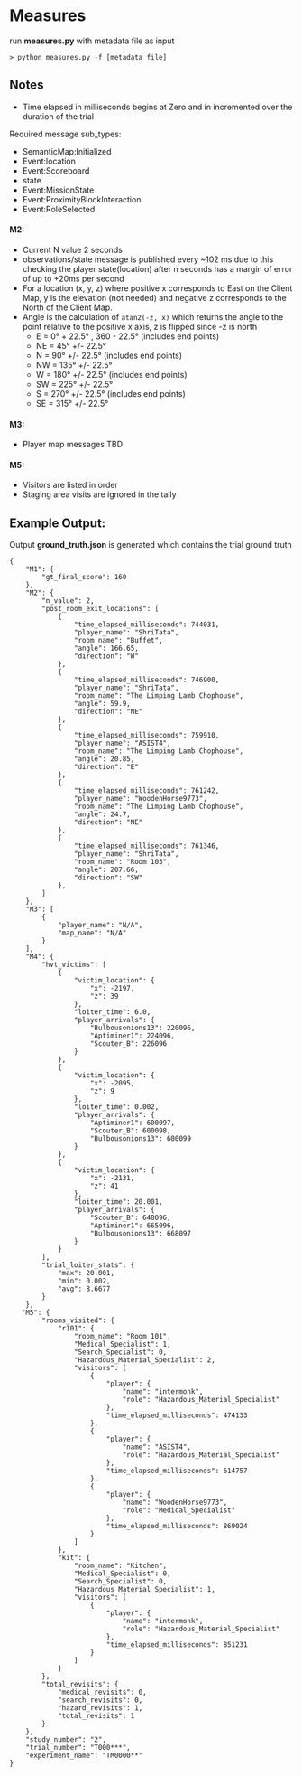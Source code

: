 # Measures
run **measures.py** with metadata file as input
````
> python measures.py -f [metadata file]
````
## Notes
- Time elapsed in milliseconds begins at Zero and in incremented over the duration of the trial

Required message sub_types:
- SemanticMap:Initialized
- Event:location
- Event:Scoreboard
- state
- Event:MissionState
- Event:ProximityBlockInteraction
- Event:RoleSelected
#### M2:
- Current N value 2 seconds
- observations/state message is published every ~102 ms due to this checking the player state(location) after n seconds has a margin of error of up to +20ms per second
- For a location (x, y, z) where positive x corresponds to East on the Client Map, y is the elevation (not needed) and negative z corresponds to the North of the Client Map.
- Angle is the calculation of ````atan2(-z, x)```` which returns the angle to the point relative to the positive x axis, z is flipped since -z is north
    - E = 0&deg; + 22.5&deg; , 360 - 22.5&deg; (includes end points)
    - NE = 45&deg; +/- 22.5&deg;    
    - N = 90&deg; +/- 22.5&deg; (includes end points)
    - NW = 135&deg; +/- 22.5&deg;
    - W = 180&deg; +/- 22.5&deg; (includes end points)
    - SW = 225&deg; +/- 22.5&deg;
    - S = 270&deg; +/- 22.5&deg; (includes end points)
    - SE = 315&deg; +/- 22.5&deg;
#### M3:
- Player map messages TBD
#### M5:
- Visitors are listed in order
- Staging area visits are ignored in the tally
## Example Output:

Output **ground_truth.json** is generated which contains the trial ground truth

````
{
    "M1": {
        "gt_final_score": 160
    },
    "M2": {
        "n_value": 2,
        "post_room_exit_locations": [
            {
                "time_elapsed_milliseconds": 744031,
                "player_name": "ShriTata",
                "room_name": "Buffet",
                "angle": 166.65,
                "direction": "W"
            },
            {
                "time_elapsed_milliseconds": 746900,
                "player_name": "ShriTata",
                "room_name": "The Limping Lamb Chophouse",
                "angle": 59.9,
                "direction": "NE"
            },
            {
                "time_elapsed_milliseconds": 759910,
                "player_name": "ASIST4",
                "room_name": "The Limping Lamb Chophouse",
                "angle": 20.85,
                "direction": "E"
            },
            {
                "time_elapsed_milliseconds": 761242,
                "player_name": "WoodenHorse9773",
                "room_name": "The Limping Lamb Chophouse",
                "angle": 24.7,
                "direction": "NE"
            },
            {
                "time_elapsed_milliseconds": 761346,
                "player_name": "ShriTata",
                "room_name": "Room 103",
                "angle": 207.66,
                "direction": "SW"
            },
        ]
    },
    "M3": [
        {
            "player_name": "N/A",
            "map_name": "N/A"
        }
    ],
    "M4": {
        "hvt_victims": [
            {
                "victim_location": {
                    "x": -2197,
                    "z": 39
                },
                "loiter_time": 6.0,
                "player_arrivals": {
                    "Bulbousonions13": 220096,
                    "Aptiminer1": 224096,
                    "Scouter_B": 226096
                }
            },
            {
                "victim_location": {
                    "x": -2095,
                    "z": 9
                },
                "loiter_time": 0.002,
                "player_arrivals": {
                    "Aptiminer1": 600097,
                    "Scouter_B": 600098,
                    "Bulbousonions13": 600099
                }
            },
            {
                "victim_location": {
                    "x": -2131,
                    "z": 41
                },
                "loiter_time": 20.001,
                "player_arrivals": {
                    "Scouter_B": 648096,
                    "Aptiminer1": 665096,
                    "Bulbousonions13": 668097
                }
            }
        ],
        "trial_loiter_stats": {
            "max": 20.001,
            "min": 0.002,
            "avg": 8.6677
        }
    },
   "M5": {
        "rooms_visited": {
            "r101": {
                "room_name": "Room 101",
                "Medical_Specialist": 1,
                "Search_Specialist": 0,
                "Hazardous_Material_Specialist": 2,
                "visitors": [
                    {
                        "player": {
                            "name": "intermonk",
                            "role": "Hazardous_Material_Specialist"
                        },
                        "time_elapsed_milliseconds": 474133
                    },
                    {
                        "player": {
                            "name": "ASIST4",
                            "role": "Hazardous_Material_Specialist"
                        },
                        "time_elapsed_milliseconds": 614757
                    },
                    {
                        "player": {
                            "name": "WoodenHorse9773",
                            "role": "Medical_Specialist"
                        },
                        "time_elapsed_milliseconds": 869024
                    }
                ]
            },
            "kit": {
                "room_name": "Kitchen",
                "Medical_Specialist": 0,
                "Search_Specialist": 0,
                "Hazardous_Material_Specialist": 1,
                "visitors": [
                    {
                        "player": {
                            "name": "intermonk",
                            "role": "Hazardous_Material_Specialist"
                        },
                        "time_elapsed_milliseconds": 851231
                    }
                ]
            }
        },
        "total_revisits": {
            "medical_revisits": 0,
            "search_revisits": 0,
            "hazard_revisits": 1,
            "total_revisits": 1
        }
    },
    "study_number": "2",
    "trial_number": "T000***",
    "experiment_name": "TM0000**"
}
